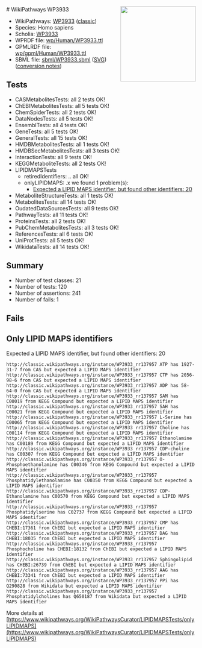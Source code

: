 <img style="float: right; width: 200px" src="https://upload.wikimedia.org/wikipedia/commons/thumb/8/83/Wplogo_with_text_500.png/640px-Wplogo_with_text_500.png" />
# WikiPathways WP3933

* WikiPathways: [WP3933](https://wikipathways.org/pathways/WP3933) ([classic](https://classic.wikipathways.org/instance/WP3933))
* Species: Homo sapiens
* Scholia: [WP3933](https://scholia.toolforge.org/wikipathways/WP3933)
* WPRDF file: [wp/Human/WP3933.ttl](../wp/Human/WP3933.ttl)
* GPMLRDF file: [wp/gpml/Human/WP3933.ttl](../wp/gpml/Human/WP3933.ttl)
* SBML file: [sbml/WP3933.sbml](../sbml/WP3933.sbml) ([SVG](../sbml/WP3933.svg)) ([conversion notes](../sbml/WP3933.txt))

## Tests
* CASMetabolitesTests: all 2 tests OK!
* ChEBIMetabolitesTests: all 5 tests OK!
* ChemSpiderTests: all 2 tests OK!
* DataNodesTests: all 5 tests OK!
* EnsemblTests: all 4 tests OK!
* GeneTests: all 5 tests OK!
* GeneralTests: all 15 tests OK!
* HMDBMetabolitesTests: all 1 tests OK!
* HMDBSecMetabolitesTests: all 3 tests OK!
* InteractionTests: all 9 tests OK!
* KEGGMetaboliteTests: all 2 tests OK!
* LIPIDMAPSTests
    * retiredIdentifiers: .. all OK!
    * onlyLIPIDMAPS: .x we found 1 problem(s):
        * [Expected a LIPID MAPS identifier, but found other identifiers: 20](#d0bfb697)
* MetaboliteStructureTests: all 1 tests OK!
* MetabolitesTests: all 14 tests OK!
* OudatedDataSourcesTests: all 9 tests OK!
* PathwayTests: all 11 tests OK!
* ProteinsTests: all 2 tests OK!
* PubChemMetabolitesTests: all 3 tests OK!
* ReferencesTests: all 6 tests OK!
* UniProtTests: all 5 tests OK!
* WikidataTests: all 14 tests OK!


## Summary

* Number of test classes: 21
* Number of tests: 120
* Number of assertions: 241
* Number of fails: 1

## Fails

<a name="d0bfb697" />

## Only LIPID MAPS identifiers

Expected a LIPID MAPS identifier, but found other identifiers: 20
```
http://classic.wikipathways.org/instance/WP3933_rr137957 ATP has 1927-31-7 from CAS but expected a LIPID MAPS identifier
http://classic.wikipathways.org/instance/WP3933_rr137957 CTP has 2056-98-6 from CAS but expected a LIPID MAPS identifier
http://classic.wikipathways.org/instance/WP3933_rr137957 ADP has 58-64-0 from CAS but expected a LIPID MAPS identifier
http://classic.wikipathways.org/instance/WP3933_rr137957 SAM has C00019 from KEGG Compound but expected a LIPID MAPS identifier
http://classic.wikipathways.org/instance/WP3933_rr137957 SAH has C00021 from KEGG Compound but expected a LIPID MAPS identifier
http://classic.wikipathways.org/instance/WP3933_rr137957 L-Serine has C00065 from KEGG Compound but expected a LIPID MAPS identifier
http://classic.wikipathways.org/instance/WP3933_rr137957 Choline has C00114 from KEGG Compound but expected a LIPID MAPS identifier
http://classic.wikipathways.org/instance/WP3933_rr137957 Ethanolamine has C00189 from KEGG Compound but expected a LIPID MAPS identifier
http://classic.wikipathways.org/instance/WP3933_rr137957 CDP-choline has C00307 from KEGG Compound but expected a LIPID MAPS identifier
http://classic.wikipathways.org/instance/WP3933_rr137957 O-Phosphoethanolamine has C00346 from KEGG Compound but expected a LIPID MAPS identifier
http://classic.wikipathways.org/instance/WP3933_rr137957 Phosphatidylethanolamine has C00350 from KEGG Compound but expected a LIPID MAPS identifier
http://classic.wikipathways.org/instance/WP3933_rr137957 CDP-Ethanolamine has C00570 from KEGG Compound but expected a LIPID MAPS identifier
http://classic.wikipathways.org/instance/WP3933_rr137957 Phosphatidylserine has C02737 from KEGG Compound but expected a LIPID MAPS identifier
http://classic.wikipathways.org/instance/WP3933_rr137957 CMP has CHEBI:17361 from ChEBI but expected a LIPID MAPS identifier
http://classic.wikipathways.org/instance/WP3933_rr137957 DAG has CHEBI:18035 from ChEBI but expected a LIPID MAPS identifier
http://classic.wikipathways.org/instance/WP3933_rr137957 Phosphocholine has CHEBI:18132 from ChEBI but expected a LIPID MAPS identifier
http://classic.wikipathways.org/instance/WP3933_rr137957 Sphingolipid has CHEBI:26739 from ChEBI but expected a LIPID MAPS identifier
http://classic.wikipathways.org/instance/WP3933_rr137957 AAG has CHEBI:73341 from ChEBI but expected a LIPID MAPS identifier
http://classic.wikipathways.org/instance/WP3933_rr137957 PPi has Q290828 from Wikidata but expected a LIPID MAPS identifier
http://classic.wikipathways.org/instance/WP3933_rr137957 Phosphatidylcholines has Q650187 from Wikidata but expected a LIPID MAPS identifier
```

More details at [https://www.wikipathways.org/WikiPathwaysCurator/LIPIDMAPSTests/onlyLIPIDMAPS](https://www.wikipathways.org/WikiPathwaysCurator/LIPIDMAPSTests/onlyLIPIDMAPS)

